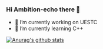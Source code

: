 ### Hi Ambition-echo there 👋

- 🔭 I’m currently working on UESTC
- 🌱 I’m currently learning C++

[![Anurag's github stats](https://github-readme-stats.vercel.app/api?username=ambition-echo)](https://github.com/anuraghazra/github-readme-stats)
